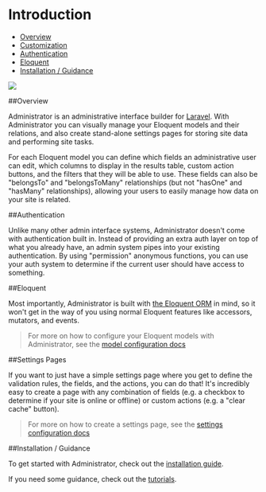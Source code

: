 # Introduction

- [Overview](#overview)
- [Customization](#customization)
- [Authentication](#authentication)
- [Eloquent](#eloquent)
- [Installation / Guidance](#installation-guidance)

<img src="https://raw.github.com/FrozenNode/Laravel-Administrator/master/examples/images/overview.jpg" />

<a name="overview"></a>
##Overview

Administrator is an administrative interface builder for [Laravel](http://laravel.com). With Administrator you can visually manage your Eloquent models and their relations, and also create stand-alone settings pages for storing site data and performing site tasks.

For each Eloquent model you can define which fields an administrative user can edit, which columns to display in the results table, custom action buttons, and the filters that they will be able to use. These fields can also be "belongsTo" and "belongsToMany" relationships (but not "hasOne" and "hasMany" relationships), allowing your users to easily manage how data on your site is related.


<a name="authentication"></a>
##Authentication

Unlike many other admin interface systems, Administrator doesn't come with authentication built in. Instead of providing an extra auth layer on top of what you already have, an admin system pipes into your existing authentication. By using "permission" anonymous functions, you can use your auth system to determine if the current user should have access to something.


<a name="eloquent"></a>
##Eloquent

Most importantly, Administrator is built with [the Eloquent ORM](http://laravel.com/docs/eloquent) in mind, so it won't get in the way of you using normal Eloquent features like accessors, mutators, and events.

> For more on how to configure your Eloquent models with Administrator, see the [model configuration docs](/docs/model-configuration)


<a name="settings-pages"></a>
##Settings Pages

If you want to just have a simple settings page where you get to define the validation rules, the fields, and the actions, you can do that! It's incredibly easy to create a page with any combination of fields (e.g. a checkbox to determine if your site is online or offline) or custom actions (e.g. a "clear cache" button).

> For more on how to create a settings page, see the [settings configuration docs](/docs/settings-configuration)


<a name="installation-guidance"></a>
##Installation / Guidance

To get started with Administrator, check out the [installation guide](/docs/installation).

If you need some guidance, check out the [tutorials](/docs/tutorials).